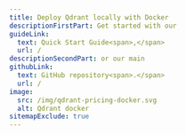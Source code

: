 ```yaml
---
title: Deploy Qdrant locally with Docker
descriptionFirstPart: Get started with our
guideLink:
  text: Quick Start Guide<span>,</span>
  url: /
descriptionSecondPart: or our main
githubLink:
  text: GitHub repository<span>.</span>
  url: /
image: 
  src: /img/qdrant-pricing-docker.svg 
  alt: Qdrant docker
sitemapExclude: true
---
```

